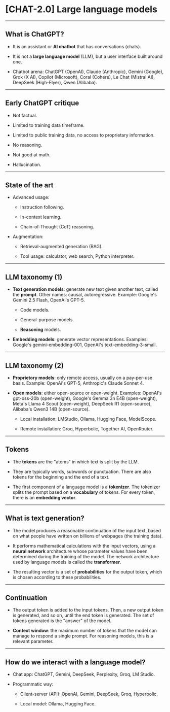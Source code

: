 # [CHAT-2.0] Large language models

---

## What is ChatGPT?

- It is an assistant or **AI chatbot** that has conversations (chats).
 
- It is not a **large language model** (LLM), but a user interface built around one.

- Chatbot arena: ChatGPT (OpenAI), Claude (Anthropic), Gemini (Google), Grok (X AI), Copilot (Microsoft), Coral (Cohere), Le Chat (Mistral AI), DeepSeek (High-Flyer), Qwen (Alibaba).

---

## Early ChatGPT critique

- Not factual.

- Limited to training data timeframe.

- Limited to public training data, no access to proprietary information.

- No reasoning.

- Not good at math.

- Hallucination.

---

## State of the art

- Advanced usage:

    + Instruction following.

    + In-context learning.

    + Chain-of-Thought (CoT) reasoning.

- Augmentation:

    + Retrieval-augmented generation (RAG).

    + Tool usage: calculator, web search, Python interpreter.

---

## LLM taxonomy (1)

- **Text generation models**: generate new text given another text, called the **prompt**. Other names: causal, autoregressive. Example: Google's Gemini 2.5 Flash, OpenAi's GPT-5.

    + Code models.

    + General-purpose models.
    
    + **Reasoning** models.

- **Embedding models**: generate vector representations. Examples: Google's gemini-embedding-001, OpenAI's text-embedding-3-small.

---

## LLM taxonomy (2)

- **Proprietory models**: only remote access, usually on a pay-per-use basis. Example: OpenAi's GPT-5, Anthropic's Claude Sonnet 4.

- **Open models**: either open-source or open-weight. Examples: OpenAI's gpt-oss-20b (open-weight), Google's Gemma 3n E4B (open-weight), Meta's Llama 4 Scout (open-weight), DeepSeek R1 (open-source), Alibaba's Qwen3 14B (open-source).

    + Local installation: LMStudio, Ollama, Hugging Face, ModelScope.

    + Remote installation: Groq, Hyperbolic, Together AI, OpenRouter.

---

## Tokens

- The **tokens** are the "atoms" in which text is split by the LLM. 

- They are typically words, subwords or punctuation. There are also tokens for the beginning and the end of a text.

- The first component of a language model is a **tokenizer**. The tokenizer splits the prompt based on a **vocabulary** of tokens. For every token, there is an **embedding vector**. 

---

## What is text generation?

- The model produces a reasonable continuation of the input text, based on what people have written on billions of webpages (the training data).

- It performs mathematical calculations with the input vectors, using a **neural network** architecture whose parameter values have been determined during the training of the model. The network architecture used by language models is called the **transformer**.

- The resulting vector is a set of **probabilities** for the output token, which is chosen according to these probabilities.

---

## Continuation

- The output token is added to the input tokens. Then, a new output token is generated, and so on, until the end token is generated. The set of tokens generated is the "answer" of the model.

- **Context window**: the maximum number of tokens that the model can manage to respond a single prompt. For reasoning models, this is a relevant parameter.

---

## How do we interact with a language model?

- Chat app: ChatGPT, Gemini, DeepSeek, Perplexity, Groq, LM Studio.

- Programmatic way:

    + Client-server (API): OpenAI, Gemini, DeepSeek, Groq, Hyperbolic.
    
    + Local model: Ollama, Hugging Face.

